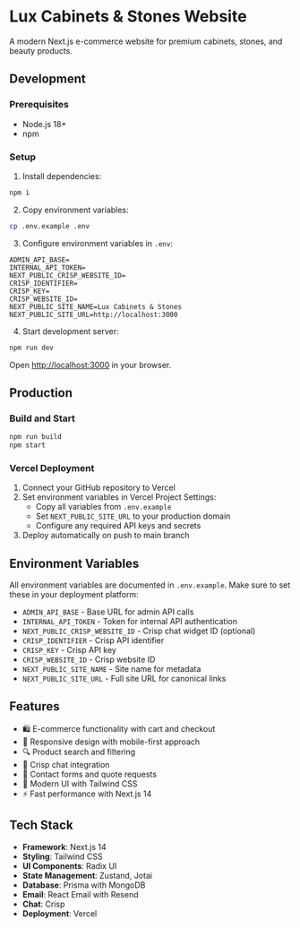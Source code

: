 # Lux Cabinets & Stones Website

A modern Next.js e-commerce website for premium cabinets, stones, and beauty products.

## Development

### Prerequisites

- Node.js 18+
- npm

### Setup

1. Install dependencies:

```bash
npm i
```

2. Copy environment variables:

```bash
cp .env.example .env
```

3. Configure environment variables in `.env`:

```
ADMIN_API_BASE=
INTERNAL_API_TOKEN=
NEXT_PUBLIC_CRISP_WEBSITE_ID=
CRISP_IDENTIFIER=
CRISP_KEY=
CRISP_WEBSITE_ID=
NEXT_PUBLIC_SITE_NAME=Lux Cabinets & Stones
NEXT_PUBLIC_SITE_URL=http://localhost:3000
```

4. Start development server:

```bash
npm run dev
```

Open [http://localhost:3000](http://localhost:3000) in your browser.

## Production

### Build and Start

```bash
npm run build
npm start
```

### Vercel Deployment

1. Connect your GitHub repository to Vercel
2. Set environment variables in Vercel Project Settings:
   - Copy all variables from `.env.example`
   - Set `NEXT_PUBLIC_SITE_URL` to your production domain
   - Configure any required API keys and secrets
3. Deploy automatically on push to main branch

## Environment Variables

All environment variables are documented in `.env.example`. Make sure to set these in your deployment platform:

- `ADMIN_API_BASE` - Base URL for admin API calls
- `INTERNAL_API_TOKEN` - Token for internal API authentication
- `NEXT_PUBLIC_CRISP_WEBSITE_ID` - Crisp chat widget ID (optional)
- `CRISP_IDENTIFIER` - Crisp API identifier
- `CRISP_KEY` - Crisp API key
- `CRISP_WEBSITE_ID` - Crisp website ID
- `NEXT_PUBLIC_SITE_NAME` - Site name for metadata
- `NEXT_PUBLIC_SITE_URL` - Full site URL for canonical links

## Features

- 🛍️ E-commerce functionality with cart and checkout
- 📱 Responsive design with mobile-first approach
- 🔍 Product search and filtering
- 💬 Crisp chat integration
- 📧 Contact forms and quote requests
- 🎨 Modern UI with Tailwind CSS
- ⚡ Fast performance with Next.js 14

## Tech Stack

- **Framework**: Next.js 14
- **Styling**: Tailwind CSS
- **UI Components**: Radix UI
- **State Management**: Zustand, Jotai
- **Database**: Prisma with MongoDB
- **Email**: React Email with Resend
- **Chat**: Crisp
- **Deployment**: Vercel
